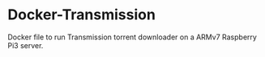 # Docker-Transmission
Docker file to run Transmission torrent downloader on a ARMv7 Raspberry Pi3 server. 
